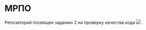 # МРПО
Репозиторий посвящен заданию 2 на проверку качества кода
<a href="https://asciinema.org/a/664965" target="_blank"><img src="https://asciinema.org/a/664965.svg" /></a>
